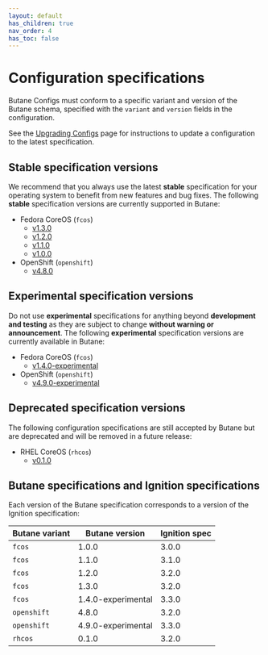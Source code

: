 ```yaml
---
layout: default
has_children: true
nav_order: 4
has_toc: false
---
```


# Configuration specifications

Butane Configs must conform to a specific variant and version of the Butane schema, specified with the `variant` and `version` fields in the configuration.

See the [Upgrading Configs](upgrading.md) page for instructions to update a configuration to the latest specification.

## Stable specification versions

We recommend that you always use the latest **stable** specification for your operating system to benefit from new features and bug fixes. The following **stable** specification versions are currently supported in Butane:

- Fedora CoreOS (`fcos`)
  - [v1.3.0](config-fcos-v1_3.md)
  - [v1.2.0](config-fcos-v1_2.md)
  - [v1.1.0](config-fcos-v1_1.md)
  - [v1.0.0](config-fcos-v1_0.md)
- OpenShift (`openshift`)
  - [v4.8.0](config-openshift-v4_8.md)

## Experimental specification versions

Do not use **experimental** specifications for anything beyond **development and testing** as they are subject to change **without warning or announcement**. The following **experimental** specification versions are currently available in Butane:

- Fedora CoreOS (`fcos`)
  - [v1.4.0-experimental](config-fcos-v1_4-exp.md)
- OpenShift (`openshift`)
  - [v4.9.0-experimental](config-openshift-v4_9-exp.md)

## Deprecated specification versions

The following configuration specifications are still accepted by Butane but are deprecated and will be removed in a future release:

- RHEL CoreOS (`rhcos`)
  - [v0.1.0](config-rhcos-v0_1.md)

## Butane specifications and Ignition specifications

Each version of the Butane specification corresponds to a version of the Ignition specification:

| Butane variant | Butane version     | Ignition spec      |
|----------------|--------------------|--------------------|
| `fcos`         | 1.0.0              | 3.0.0              |
| `fcos`         | 1.1.0              | 3.1.0              |
| `fcos`         | 1.2.0              | 3.2.0              |
| `fcos`         | 1.3.0              | 3.2.0              |
| `fcos`         | 1.4.0-experimental | 3.3.0              |
| `openshift`    | 4.8.0              | 3.2.0              |
| `openshift`    | 4.9.0-experimental | 3.3.0              |
| `rhcos`        | 0.1.0              | 3.2.0              |
